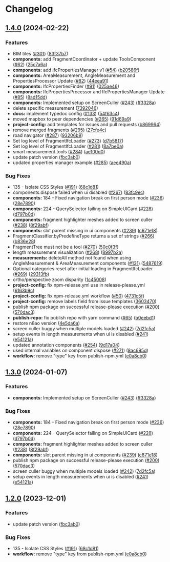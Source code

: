 # Changelog

## [1.4.0](https://github.com/agviegas/components/compare/v1.3.0...v1.4.0) (2024-02-22)


### Features

* BIM tiles ([#301](https://github.com/agviegas/components/issues/301)) ([83f37b7](https://github.com/agviegas/components/commit/83f37b759b081e58972f20527a770ec1602ce14b))
* **components:** add FragmentCoordinator + update ToolsComponent ([#62](https://github.com/agviegas/components/issues/62)) ([25c7a6a](https://github.com/agviegas/components/commit/25c7a6a3fcf3f878135b9f62db9b49c18880120c))
* **components:** add IfcPropertiesManager v1 ([#54](https://github.com/agviegas/components/issues/54)) ([b20586f](https://github.com/agviegas/components/commit/b20586fa98c6a1d52c0a497b706f4ff2095102bc))
* **components:** AreaMeasurement, AngleMeasurement and PropertiesProcessor Update ([#82](https://github.com/agviegas/components/issues/82)) ([44eea91](https://github.com/agviegas/components/commit/44eea91eadd2ab50207c66978eb1dc06529ffadc))
* **components:** IfcPropertiesFinder ([#91](https://github.com/agviegas/components/issues/91)) ([025ae46](https://github.com/agviegas/components/commit/025ae469f6db1dfe0b5079cf66eff209bfba84c9))
* **components:** IfcPropertiesProcessor and IfcPropertiesManager Update ([#85](https://github.com/agviegas/components/issues/85)) ([8ad15dd](https://github.com/agviegas/components/commit/8ad15dd7daf3edd12126610a2eedc269a2beccbe))
* **components:** Implemented setup on ScreenCuller ([#243](https://github.com/agviegas/components/issues/243)) ([ff3328a](https://github.com/agviegas/components/commit/ff3328aaa8d483cb6fab94a531581bd4c439606d))
* delete specific measurement ([7392046](https://github.com/agviegas/components/commit/7392046757bc30cb0518c5e6fcfa4f57060871fd))
* **docs:** implement typedoc config ([#133](https://github.com/agviegas/components/issues/133)) ([54f63c4](https://github.com/agviegas/components/commit/54f63c4a0daee442110533c5f364cf3787219c37))
* moved mapbox to peer dependencies ([#265](https://github.com/agviegas/components/issues/265)) ([91d69a9](https://github.com/agviegas/components/commit/91d69a9010bd2d207b102919a0b4319222d5eaa4))
* **project-config:** add templates for issues and pull requests ([b869964](https://github.com/agviegas/components/commit/b869964a4ec508c0672bbd71368e1ecf282d8832))
* remove merged fragments ([#295](https://github.com/agviegas/components/issues/295)) ([27cfe4c](https://github.com/agviegas/components/commit/27cfe4cdcf95cb8c0fcf70f295fec0bb57f82f99))
* road navigator ([#287](https://github.com/agviegas/components/issues/287)) ([93206b9](https://github.com/agviegas/components/commit/93206b93d95b256c39daa24818c25afd6b89157d))
* Set log level of FragmentIfcLoader ([#273](https://github.com/agviegas/components/issues/273)) ([d7b5817](https://github.com/agviegas/components/commit/d7b5817aae86c5342025960f0b4e4ee37458889d))
* Set log level of FragmentIfcLoader ([#281](https://github.com/agviegas/components/issues/281)) ([8a7be0a](https://github.com/agviegas/components/commit/8a7be0a5f879d886e34cc662a70b44e5eaafd8b0))
* smart measurement tools ([#284](https://github.com/agviegas/components/issues/284)) ([ae100d0](https://github.com/agviegas/components/commit/ae100d09039094dc49e5510ce6e13b993a6712f2))
* update patch version ([fbc3ab0](https://github.com/agviegas/components/commit/fbc3ab08d3a5a614c8706833f5502d3ecd29f651))
* updated properties manager example ([#285](https://github.com/agviegas/components/issues/285)) ([aee490a](https://github.com/agviegas/components/commit/aee490ae7f5700a266a436e20c892a47b8ca684c))


### Bug Fixes

* 135 - Isolate CSS Styles ([#191](https://github.com/agviegas/components/issues/191)) ([68c1d81](https://github.com/agviegas/components/commit/68c1d8121958c152a63ef088c56b2233ac363ff8))
* components.dispose failed when ui disabled ([#267](https://github.com/agviegas/components/issues/267)) ([83fc9ec](https://github.com/agviegas/components/commit/83fc9eccc60ce439d3b6a04f1ee12c13c993021a))
* **components:** 184 - Fixed navigation break on first person mode ([#236](https://github.com/agviegas/components/issues/236)) ([28e7890](https://github.com/agviegas/components/commit/28e7890f89e4132194abe49295b0e450d67c9b75))
* **components:** 224 - QuerySelector failing on SimpleUICard ([#228](https://github.com/agviegas/components/issues/228)) ([d797b0d](https://github.com/agviegas/components/commit/d797b0d4b26dd255b79ca8e6c4375583fac2da4c))
* **components:** fragment highlighter meshes added to screen culler ([#238](https://github.com/agviegas/components/issues/238)) ([8f29abf](https://github.com/agviegas/components/commit/8f29abfde5429b53a4cae16167f67721ae4b5d3d))
* **components:** slot parent missing in ui components ([#239](https://github.com/agviegas/components/issues/239)) ([c671e18](https://github.com/agviegas/components/commit/c671e1829120b1ad5bdfef0fd2d194909148a29f))
* FragmentClassifier.byPredefineType returns a set of strings ([#266](https://github.com/agviegas/components/issues/266)) ([b836e28](https://github.com/agviegas/components/commit/b836e28016ce3a10b8b2f0ce89654a003aec8a83))
* FragmentTree must not be a tool ([#270](https://github.com/agviegas/components/issues/270)) ([50c0f3f](https://github.com/agviegas/components/commit/50c0f3fa7a514e480f060f460434b562edbadfe6))
* length measurement visualization ([#268](https://github.com/agviegas/components/issues/268)) ([8997b2a](https://github.com/agviegas/components/commit/8997b2a73ba9e724d04bffe4deb90ed52d7e6e86))
* **measurements:** deleteAll method not found when using AngleMeasurement & AreaMeasurement components ([#131](https://github.com/agviegas/components/issues/131)) ([5487619](https://github.com/agviegas/components/commit/548761911983a0e3d6cd6500b00454b34bda1d11))
* Optional categories reset after initial loading in FragmentIfcLoader ([#269](https://github.com/agviegas/components/issues/269)) ([29313fb](https://github.com/agviegas/components/commit/29313fbc9e6ce5a06d9017e4a829564cd0007e53))
* ortho/perspective zoom disparity ([1c45008](https://github.com/agviegas/components/commit/1c4500879dc2f2411327718e3547b35a39869725))
* **project-config:** fix npm-release.yml use in release-please.yml ([6163b9c](https://github.com/agviegas/components/commit/6163b9c0213dd85393ceb6161982c27a6bb18186))
* **project-config:** fix npm-release.yml workflow ([#50](https://github.com/agviegas/components/issues/50)) ([4731c5f](https://github.com/agviegas/components/commit/4731c5f151045f56e7d83fad4502d152f4167876))
* **project-config:** remove labels field from issue templates ([3603470](https://github.com/agviegas/components/commit/36034704af02d166eebdbe22b753fbec2ee8ebdf))
* publish npm package on successful release-please execution ([#200](https://github.com/agviegas/components/issues/200)) ([570dac3](https://github.com/agviegas/components/commit/570dac3bb5b679ec84315f3f08a588f011217d51))
* **publish-repo:** fix publish repo with yarn command ([#65](https://github.com/agviegas/components/issues/65)) ([b0eebd1](https://github.com/agviegas/components/commit/b0eebd1d6dec97e69390d8183b8b0d2131fdc216))
* restore n8ao version ([4e5da6a](https://github.com/agviegas/components/commit/4e5da6acc51086f5ec3f034c972e665e24ce697d))
* screen culler buggy when multiple models loaded ([#242](https://github.com/agviegas/components/issues/242)) ([7d2fc5a](https://github.com/agviegas/components/commit/7d2fc5a61bf59f088e11a57216db95c2854b678f))
* setup events in length measurements when ui is disabled ([#241](https://github.com/agviegas/components/issues/241)) ([e54121a](https://github.com/agviegas/components/commit/e54121a5a9d1557a11b9f2bfb3186a54d4551d91))
* updated annotation components ([#254](https://github.com/agviegas/components/issues/254)) ([9d17a04](https://github.com/agviegas/components/commit/9d17a049b8dd3c5df677963c1a91758f06fbbef5))
* used internal variables on component dispose ([#271](https://github.com/agviegas/components/issues/271)) ([8ac695d](https://github.com/agviegas/components/commit/8ac695d05c28e651caa03b53f3d8e078fa543269))
* **workflow:** remove "type" key from publish-npm.yml ([e0a8cb0](https://github.com/agviegas/components/commit/e0a8cb018a531184cf1630bc67f7e34e5ab2b3ce))

## [1.3.0](https://github.com/IFCjs/components/compare/v1.2.0...v1.3.0) (2024-01-07)


### Features

* **components:** Implemented setup on ScreenCuller ([#243](https://github.com/IFCjs/components/issues/243)) ([ff3328a](https://github.com/IFCjs/components/commit/ff3328aaa8d483cb6fab94a531581bd4c439606d))


### Bug Fixes

* **components:** 184 - Fixed navigation break on first person mode ([#236](https://github.com/IFCjs/components/issues/236)) ([28e7890](https://github.com/IFCjs/components/commit/28e7890f89e4132194abe49295b0e450d67c9b75))
* **components:** 224 - QuerySelector failing on SimpleUICard ([#228](https://github.com/IFCjs/components/issues/228)) ([d797b0d](https://github.com/IFCjs/components/commit/d797b0d4b26dd255b79ca8e6c4375583fac2da4c))
* **components:** fragment highlighter meshes added to screen culler ([#238](https://github.com/IFCjs/components/issues/238)) ([8f29abf](https://github.com/IFCjs/components/commit/8f29abfde5429b53a4cae16167f67721ae4b5d3d))
* **components:** slot parent missing in ui components ([#239](https://github.com/IFCjs/components/issues/239)) ([c671e18](https://github.com/IFCjs/components/commit/c671e1829120b1ad5bdfef0fd2d194909148a29f))
* publish npm package on successful release-please execution ([#200](https://github.com/IFCjs/components/issues/200)) ([570dac3](https://github.com/IFCjs/components/commit/570dac3bb5b679ec84315f3f08a588f011217d51))
* screen culler buggy when multiple models loaded ([#242](https://github.com/IFCjs/components/issues/242)) ([7d2fc5a](https://github.com/IFCjs/components/commit/7d2fc5a61bf59f088e11a57216db95c2854b678f))
* setup events in length measurements when ui is disabled ([#241](https://github.com/IFCjs/components/issues/241)) ([e54121a](https://github.com/IFCjs/components/commit/e54121a5a9d1557a11b9f2bfb3186a54d4551d91))

## [1.2.0](https://github.com/IFCjs/components/compare/v1.1.8...v1.2.0) (2023-12-01)


### Features

* update patch version ([fbc3ab0](https://github.com/IFCjs/components/commit/fbc3ab08d3a5a614c8706833f5502d3ecd29f651))


### Bug Fixes

* 135 - Isolate CSS Styles ([#191](https://github.com/IFCjs/components/issues/191)) ([68c1d81](https://github.com/IFCjs/components/commit/68c1d8121958c152a63ef088c56b2233ac363ff8))
* **workflow:** remove "type" key from publish-npm.yml ([e0a8cb0](https://github.com/IFCjs/components/commit/e0a8cb018a531184cf1630bc67f7e34e5ab2b3ce))
